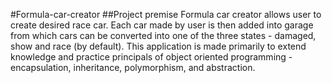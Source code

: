 #Formula-car-creator
##Project premise
Formula car creator allows user to create desired race car.
Each car made by user is then added into garage from which cars can be converted into one of the three states - damaged, show and race (by default).
This application is made primarily to extend knowledge and practice principals of object oriented programming - encapsulation, inheritance, polymorphism, and abstraction.
